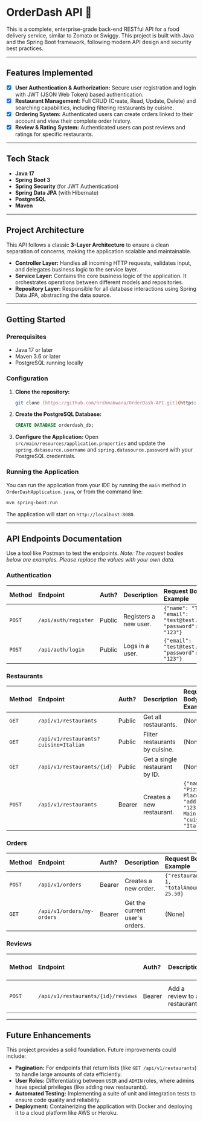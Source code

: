 # OrderDash API 🍕

This is a complete, enterprise-grade back-end RESTful API for a food delivery service, similar to Zomato or Swiggy. This project is built with Java and the Spring Boot framework, following modern API design and security best practices.

---

## Features Implemented
- [x] **User Authentication & Authorization:** Secure user registration and login with JWT (JSON Web Token) based authentication.
- [x] **Restaurant Management:** Full CRUD (Create, Read, Update, Delete) and searching capabilities, including filtering restaurants by cuisine.
- [x] **Ordering System:** Authenticated users can create orders linked to their account and view their complete order history.
- [x] **Review & Rating System:** Authenticated users can post reviews and ratings for specific restaurants.

---

## Tech Stack
* **Java 17**
* **Spring Boot 3**
* **Spring Security** (for JWT Authentication)
* **Spring Data JPA** (with Hibernate)
* **PostgreSQL**
* **Maven**

---

## Project Architecture
This API follows a classic **3-Layer Architecture** to ensure a clean separation of concerns, making the application scalable and maintainable.

* **Controller Layer:** Handles all incoming HTTP requests, validates input, and delegates business logic to the service layer.
* **Service Layer:** Contains the core business logic of the application. It orchestrates operations between different models and repositories.
* **Repository Layer:** Responsible for all database interactions using Spring Data JPA, abstracting the data source.



---

## Getting Started

### Prerequisites
* Java 17 or later
* Maven 3.6 or later
* PostgreSQL running locally

### Configuration
1.  **Clone the repository:**
    ```bash
    git clone [https://github.com/hrshmakwana/OrderDash-API.git](https://github.com/hrshmakwana/OrderDash-API.git)
    ```
2.  **Create the PostgreSQL Database:**
    ```sql
    CREATE DATABASE orderdash_db;
    ```
3.  **Configure the Application:**
    Open `src/main/resources/application.properties` and update the `spring.datasource.username` and `spring.datasource.password` with your PostgreSQL credentials.

### Running the Application
You can run the application from your IDE by running the `main` method in `OrderDashApplication.java`, or from the command line:
```bash
mvn spring-boot:run
```
The application will start on `http://localhost:8080`.

---

## API Endpoints Documentation
Use a tool like Postman to test the endpoints.
*Note: The request bodies below are examples. Please replace the values with your own data.*

### Authentication

| Method | Endpoint             | Auth?  | Description           | Request Body Example                            | Successful Response (200 OK)                                     |
| :----- | :------------------- | :----- | :-------------------- | :---------------------------------------------- | :--------------------------------------------------------------- |
| `POST` | `/api/auth/register` | Public | Registers a new user. | `{"name": "Test", "email": "test@test.com", "password": "123"}` | `{ "id": 1, "name": "Test", "email": "test@test.com" }`            |
| `POST` | `/api/auth/login`    | Public | Logs in a user.       | `{"email": "test@test.com", "password": "123"}` | `{ "jwtToken": "eyJhbGciOiJIUzI1NiJ9..." }`                      |

### Restaurants

| Method | Endpoint                          | Auth?  | Description                   | Request Body Example                                     |
| :----- | :-------------------------------- | :----- | :---------------------------- | :------------------------------------------------------- |
| `GET`  | `/api/v1/restaurants`             | Public | Get all restaurants.          | (None)                                                   |
| `GET`  | `/api/v1/restaurants?cuisine=Italian` | Public | Filter restaurants by cuisine.    | (None)                                                   |
| `GET`  | `/api/v1/restaurants/{id}`        | Public | Get a single restaurant by ID. | (None)                                                   |
| `POST` | `/api/v1/restaurants`             | Bearer | Creates a new restaurant.     | `{"name": "Pizza Place", "address": "123 Main", "cuisine": "Italian"}` |

### Orders

| Method | Endpoint                   | Auth?  | Description                  | Request Body Example                         |
| :----- | :------------------------- | :----- | :--------------------------- | :------------------------------------------- |
| `POST` | `/api/v1/orders`           | Bearer | Creates a new order.         | `{"restaurantId": 1, "totalAmount": 25.50}`  |
| `GET`  | `/api/v1/orders/my-orders` | Bearer | Get the current user's orders. | (None)                                       |

### Reviews

| Method | Endpoint                           | Auth?  | Description                  | Request Body Example                     |
| :----- | :--------------------------------- | :----- | :--------------------------- | :--------------------------------------- |
| `POST` | `/api/v1/restaurants/{id}/reviews` | Bearer | Add a review to a restaurant. | `{"rating": 5, "comment": "Great food!"}` |

---

## Future Enhancements
This project provides a solid foundation. Future improvements could include:

- **Pagination:** For endpoints that return lists (like `GET /api/v1/restaurants`) to handle large amounts of data efficiently.
- **User Roles:** Differentiating between `USER` and `ADMIN` roles, where admins have special privileges (like adding new restaurants).
- **Automated Testing:** Implementing a suite of unit and integration tests to ensure code quality and reliability.
- **Deployment:** Containerizing the application with Docker and deploying it to a cloud platform like AWS or Heroku.

